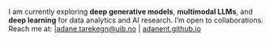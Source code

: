 I am currently exploring **deep generative models**, **multimodal LLMs**, and **deep learning** for data analytics and AI research. 
I’m open to collaborations. Reach me at: |adane.tarekegn@uib.no | [adanent.github.io](https://adanent.github.io/)

